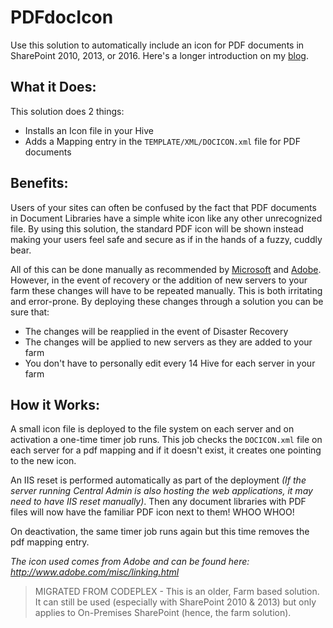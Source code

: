 # PDFdocIcon

Use this solution to automatically include an icon for PDF documents in SharePoint 2010, 2013, or 2016. Here's a longer introduction on my [blog](https://thechriskent.com/2012/05/03/automatically-setting-up-pdf-icon-mapping-in-sharepoint-2010/).

## What it Does:
This solution does 2 things:
- Installs an Icon file in your Hive
- Adds a Mapping entry in the `TEMPLATE/XML/DOCICON.xml` file for PDF documents

## Benefits:
Users of your sites can often be confused by the fact that PDF documents in Document Libraries have a simple white icon like any other unrecognized file. By using this solution, the standard PDF icon will be shown instead making your users feel safe and secure as if in the hands of a fuzzy, cuddly bear.

All of this can be done manually as recommended by [Microsoft](http://support.microsoft.com/kb/2293357) and [Adobe](http://www.adobe.com/support/downloads/detail.jsp?ftpID=4025). However, in the event of recovery or the addition of new servers to your farm these changes will have to be repeated manually. This is both irritating and error-prone. By deploying these changes through a solution you can be sure that:
- The changes will be reapplied in the event of Disaster Recovery
- The changes will be applied to new servers as they are added to your farm
- You don't have to personally edit every 14 Hive for each server in your farm

## How it Works:
A small icon file is deployed to the file system on each server and on activation a one-time timer job runs. This job checks the `DOCICON.xml` file on each server for a pdf mapping and if it doesn't exist, it creates one pointing to the new icon.

An IIS reset is performed automatically as part of the deployment _(If the server running Central Admin is also hosting the web applications, it may need to have IIS reset manually)_. Then any document libraries with PDF files will now have the familiar PDF icon next to them! WHOO WHOO!

On deactivation, the same timer job runs again but this time removes the pdf mapping entry.


_The icon used comes from Adobe and can be found here: http://www.adobe.com/misc/linking.html_

> MIGRATED FROM CODEPLEX - This is an older, Farm based solution. It can still be used (especially with SharePoint 2010 & 2013) but only applies to On-Premises SharePoint (hence, the farm solution).
